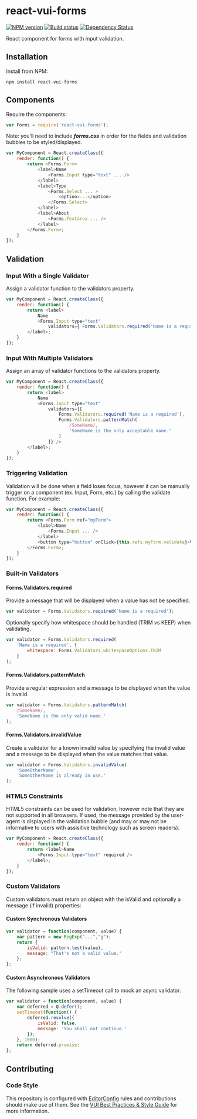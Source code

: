# react-vui-forms

[![NPM version][npm-image]][npm-url]
[![Build status][ci-image]][ci-url]
[![Dependency Status][dependencies-image]][dependencies-url]

React component for forms with input validation.

## Installation

Install from NPM:
```shell
npm install react-vui-forms
```

## Components

Require the components:
```javascript
var Forms = require('react-vui-forms');
```

Note: you'll need to include ***forms.css*** in order for the fields and validation bubbles to be styled/displayed.

```javascript
var MyComponent = React.createClass({
    render: function() {
        return <Forms.Form>
            <label>Name
                <Forms.Input type="text" ... />
            </label>
            <label>Type
                <Forms.Select ... >
                    <option>...</option>
                </Forms.Select>
            </label>
            <label>About
                <Forms.Textarea ... />
            </label>
        </Forms.Form>;
    }
});
```

## Validation

### Input With a Single Validator

Assign a validator function to the validators property.

```javascript
var MyComponent = React.createClass({
    render: function() {
        return <label>
            Name
            <Forms.Input type="text"
                validators={ Forms.Validators.required('Name is a required') } />
        </label>;
    }
});
```

### Input With Multiple Validators

Assign an array of validator functions to the validators property.

```javascript
var MyComponent = React.createClass({
    render: function() {
        return <label>
            Name
            <Forms.Input type="text"
                validators={[
                    Forms.Validators.required('Name is a required'),
                    Forms.Validators.patternMatch(
                        /SomeName/,
                        'SomeName is the only acceptable name.'
                    )
                ]} />
        </label>;
    }
});
```

### Triggering Validation

Validation will be done when a field loses focus, however it can be manually trigger on a component (ex. Input, Form, etc.) by calling the validate function. For example:

```javascript
var MyComponent = React.createClass({
    render: function() {
        return <Forms.Form ref="myForm">
            <label>Name
                <Forms.Input ... />
            </label>
            <button type="button" onClick={this.refs.myForm.validate}>Validate</button>
        </Forms.Form>;
    }
});
```

### Built-in Validators

#### Forms.Validators.required

Provide a message that will be displayed when a value has not be specified.

```javascript
var validator = Forms.Validators.required('Name is a required');
```

Optionally specify how whitespace should be handled (TRIM vs KEEP) when validating.

```javascript
var validator = Forms.Validators.required(
    'Name is a required', {
        whitespace: Forms.Validators.whitespaceOptions.TRIM
    }
);
```

#### Forms.Validators.patternMatch

Provide a regular expression and a message to be displayed when the value is invalid.

```javascript
var validator = Forms.Validators.patternMatch(
    /SomeName/,
    'SomeName is the only valid name.'
);
```

#### Forms.Validators.invalidValue

Create a validator for a known invalid value by specifying the invalid value and a message to be displayed when the value matches that value.

```javascript
var validator = Forms.Validators.invalidValue(
    'SomeOtherName',
    'SomeOtherName is already in use.'
);
```

### HTML5 Constraints

HTML5 constraints can be used for validation, however note that they are not supported in all browsers. If used, the message provided by the user-agent is displayed in the validation bubble (and may or may not be informative to users with assisitive technology such as screen readers).

```javascript
var MyComponent = React.createClass({
    render: function() {
        return <label>Name
            <Forms.Input type="text" required />
        </label>;
    }
});
```

### Custom Validators

Custom validators must return an object with the isValid and optionally a message (if invalid) properties:

#### Custom Synchronous Validators

```javascript
var validator = function(component, value) {
    var pattern = new RegExp("...","g");
    return {
        isValid: pattern.test(value),
        message: "That's not a valid value."
    };
};
```

#### Custom Asynchronous Validators

The following sample uses a setTimeout call to mock an async validator.

```javascript
var validator = function(component, value) {
    var deferred = Q.defer();
    setTimeout(function() {
        deferred.resolve({
            isValid: false,
            message: 'You shall not continue.'
        });
    }, 1000);
    return deferred.promise;
};
```

## Contributing

### Code Style

This repository is configured with [EditorConfig](http://editorconfig.org) rules and contributions should make use of them. See the [VUI Best Practices & Style Guide](https://github.com/Brightspace/valence-ui-docs/wiki/Best-Practices-&-Style-Guide) for more information.

[npm-url]: https://www.npmjs.org/package/react-vui-forms
[npm-image]: https://img.shields.io/npm/v/react-vui-forms.svg
[ci-url]: https://travis-ci.org/Brightspace/react-valence-ui-forms
[ci-image]: https://img.shields.io/travis-ci/Brightspace/react-valence-ui-forms.svg
[dependencies-url]: https://david-dm.org/brightspace/react-valence-ui-forms
[dependencies-image]: https://img.shields.io/david/Brightspace/react-valence-ui-forms.svg

